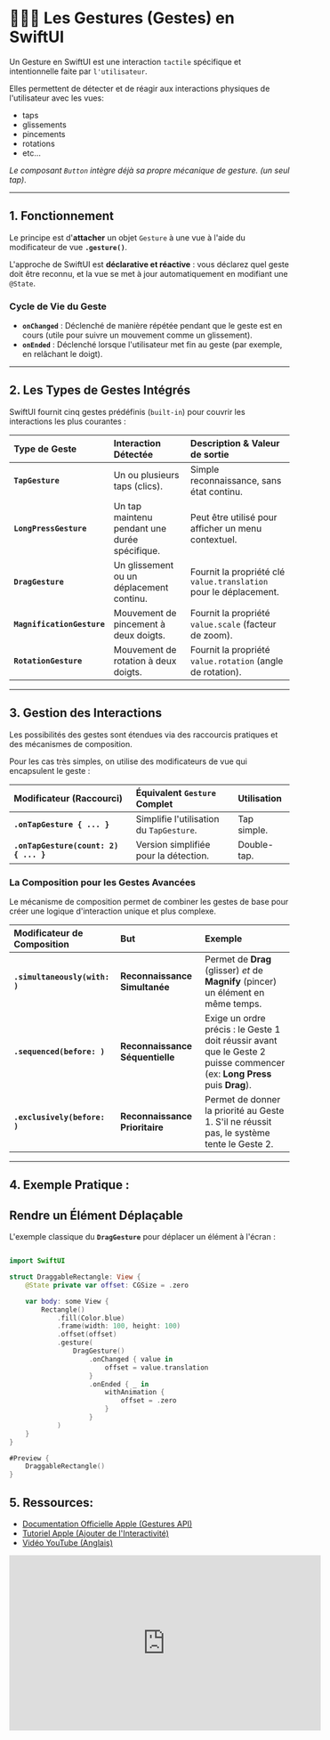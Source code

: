 # 📱👈🏻  Les Gestures (Gestes) en SwiftUI
Un Gesture en SwiftUI est une interaction `tactile` spécifique et intentionnelle faite par `l'utilisateur`.  

Elles permettent de détecter et de réagir aux interactions physiques de l'utilisateur avec les vues:  
- taps
- glissements
- pincements
- rotations
- etc...

*Le composant `Button` intègre déjà sa propre mécanique de gesture. (un seul tap)*.  

---

## 1. Fonctionnement
Le principe est d'**attacher** un objet `Gesture` à une vue à l'aide du modificateur de vue **`.gesture()`**.

L'approche de SwiftUI est **déclarative et réactive** : vous déclarez quel geste doit être reconnu, et la vue se met à jour automatiquement en modifiant une `@State`.

### Cycle de Vie du Geste
* **`onChanged`** : Déclenché de manière répétée pendant que le geste est en cours (utile pour suivre un mouvement comme un glissement).
* **`onEnded`** : Déclenché lorsque l'utilisateur met fin au geste (par exemple, en relâchant le doigt).

---
## 2. Les Types de Gestes Intégrés

SwiftUI fournit cinq gestes prédéfinis (`built-in`) pour couvrir les interactions les plus courantes :

| Type de Geste | Interaction Détectée | Description & Valeur de sortie |
| :--- | :--- | :--- |
| **`TapGesture`** | Un ou plusieurs taps (clics). | Simple reconnaissance, sans état continu. |
| **`LongPressGesture`** | Un tap maintenu pendant une durée spécifique. | Peut être utilisé pour afficher un menu contextuel. |
| **`DragGesture`** | Un glissement ou un déplacement continu. | Fournit la propriété clé `value.translation` pour le déplacement. |
| **`MagnificationGesture`** | Mouvement de pincement à deux doigts. | Fournit la propriété `value.scale` (facteur de zoom). |
| **`RotationGesture`** | Mouvement de rotation à deux doigts. | Fournit la propriété `value.rotation` (angle de rotation). |

---

## 3. Gestion des Interactions
Les possibilités des gestes sont étendues via des raccourcis pratiques et des mécanismes de composition.  

Pour les cas très simples, on utilise des modificateurs de vue qui encapsulent le geste :  

| Modificateur (Raccourci) | Équivalent `Gesture` Complet | Utilisation |
| :--- | :--- | :--- |
| **`.onTapGesture { ... }`** | Simplifie l'utilisation du `TapGesture`. | Tap simple. |
| **`.onTapGesture(count: 2) { ... }`** | Version simplifiée pour la détection. | Double-tap. |


### La Composition pour les Gestes Avancées
Le mécanisme de composition permet de combiner les gestes de base pour créer une logique d'interaction unique et plus complexe.

| Modificateur de Composition | But | Exemple |
| :--- | :--- | :--- |
| **`.simultaneously(with: )`** | **Reconnaissance Simultanée** | Permet de **Drag** (glisser) *et* de **Magnify** (pincer) un élément en même temps. |
| **`.sequenced(before: )`** | **Reconnaissance Séquentielle** | Exige un ordre précis : le Geste 1 doit réussir avant que le Geste 2 puisse commencer (ex: **Long Press** puis **Drag**). |
| **`.exclusively(before: )`** | **Reconnaissance Prioritaire** | Permet de donner la priorité au Geste 1. S'il ne réussit pas, le système tente le Geste 2. |

---

## 4. Exemple Pratique : 
## Rendre un Élément Déplaçable
L'exemple classique du **`DragGesture`** pour déplacer un élément à l'écran :

```swift

import SwiftUI

struct DraggableRectangle: View {
    @State private var offset: CGSize = .zero

    var body: some View {
        Rectangle()
            .fill(Color.blue)
            .frame(width: 100, height: 100)
            .offset(offset)
            .gesture(
                DragGesture()
                    .onChanged { value in
                        offset = value.translation
                    }
                    .onEnded { _ in
                        withAnimation {
                            offset = .zero 
                        }
                    }
            )
    }
}

#Preview {
    DraggableRectangle()
}

```

## 5. Ressources: 
- [Documentation Officielle Apple (Gestures API)](https://developer.apple.com/documentation/swiftui/gestures)
- [Tutoriel Apple (Ajouter de l'Interactivité)](https://developer.apple.com/documentation/swiftui/adding-interactivity-with-gestures)
- [Vidéo YouTube (Anglais)](https://youtu.be/Kl_3xrZBEFY?si=GMxT4FDF2jc_AKO4&t=42)

<iframe style="margin:auto" width="560" height="315" src="https://www.youtube.com/embed/Kl_3xrZBEFY?si=672qP1lRQ8g4FysF&t=42" title="YouTube video player" frameborder="0" allow="accelerometer; autoplay; clipboard-write; encrypted-media; gyroscope; picture-in-picture; web-share" referrerpolicy="strict-origin-when-cross-origin" allowfullscreen></iframe>